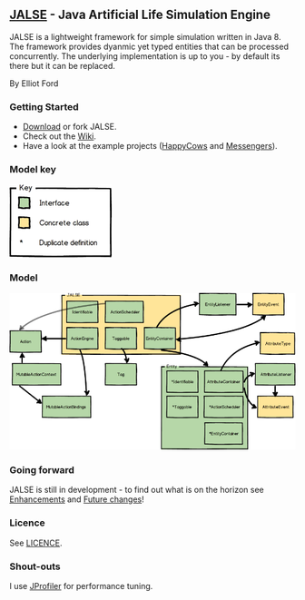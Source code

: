 ## [JALSE](https://ellzord.github.io/JALSE) - Java Artificial Life Simulation Engine
JALSE is a lightweight framework for simple simulation written in Java 8. The framework provides dyanmic yet typed entities that can be processed concurrently. The underlying implementation is up to you - by default its there but it can be replaced.

By Elliot Ford

### Getting Started
* [Download](https://github.com/Ellzord/JALSE/blob/gh-pages/JALSE-0.0.1.jar?raw=true) or fork JALSE.
* Check out the [Wiki](https://github.com/Ellzord/JALSE/wiki).
* Have a look at the example projects ([HappyCows](https://github.com/Ellzord/JALSE-HappyCows) and [Messengers](https://github.com/Ellzord/JALSE-Messengers)).

### Model key
![GitHub Logo](/jalse-model-key.png)

### Model
![GitHub Logo](/jalse-model.png)

### Going forward
JALSE is still in development - to find out what is on the horizon see [Enhancements](https://github.com/Ellzord/JALSE/issues?q=is%3Aopen+is%3Aissue+label%3Aenhancement) and [Future changes](https://github.com/Ellzord/JALSE/wiki/Future-changes)!

### Licence
See [LICENCE](https://github.com/Ellzord/JALSE/blob/master/LICENSE).

### Shout-outs
I use [JProfiler](http://www.ej-technologies.com/products/jprofiler/overview.html) for performance tuning.
